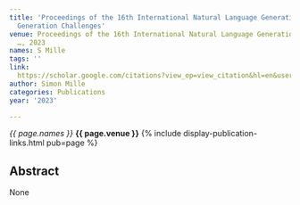 ```yaml
---
title: 'Proceedings of the 16th International Natural Language Generation Conference:
  Generation Challenges'
venue: Proceedings of the 16th International Natural Language Generation Conference
  …, 2023
names: S Mille
tags: ''
link: 
  https://scholar.google.com/citations?view_op=view_citation&hl=en&user=hg8-G68AAAAJ&pagesize=4&sortby=pubdate&citation_for_view=hg8-G68AAAAJ:a0OBvERweLwC
author: Simon Mille
categories: Publications
year: '2023'

---
```


*{{ page.names }}*
**{{ page.venue }}**
{% include display-publication-links.html pub=page %}
## Abstract

None